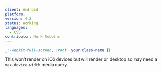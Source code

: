 ```yaml
---
client: Android
platform:
version: 4.2
status: Working
languages:
  - CSS
contributor: Mark Robbins
---
```


```css
_:-webkit-full-screen, :root .your-class-name {}
```

This won’t render on iOS devices but will render on desktop so may need a `max-device-width` media query.
